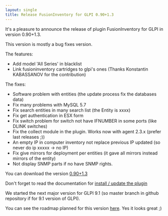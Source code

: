 ```yaml
---
layout: single
title: Release FusionInventory for GLPI 0.90+1.3
---
```


It's a pleasure to announce the release of plugin FusionInventory for GLPI in version 0.90+1.3.

This version is mostly a bug fixes version.

The features:

* Add model 'All Series' in blacklist
* Link fusioninventory cartridges to glpi's ones (Thanks Konstantin KABASSANOV for the contribution)

The fixes:

* Software problem with entities (the update process fix the databases data)
* Fix many problems with MySQL 5.7
* Fix search entities in many search list (the Entity is xxxx)
* Fix get authentication in ESX form
* Fix switch problem for switch not have IFNUMBER in some ports (like DLINK switches)
* Fix the collect module in the plugin. Works now with agent 2.3.x (prefer last releases ;))
* An empty IP in computer inventory not replace previous IP updated (so never do ip xxxxx -> no IP)
* Fix give mirrors for deployment per entities (it gave all mirrors instead mirrors of the entity)
* Not display SNMP parts if no have SNMP rights.

You can download the version [0.90+1.3](https://github.com/fusioninventory/fusioninventory-for-glpi/releases/tag/glpi090%2B1.3)

Don't forget to read the documentation for [install / update the plugin](https://forge.fusioninventory.org/documentation/%20FusionInventory_for_GLPI/%20%20Installation%20%26%20update/1.installation/)

We started the next major version for GLPI 9.1 (so master branch in github repository if for 9.1 version of GLPI).

You can see the roadmap planned for this version [here](https://github.com/fusioninventory/fusioninventory-for-glpi/milestones/0.91+1.0). Yes it looks great ;)

